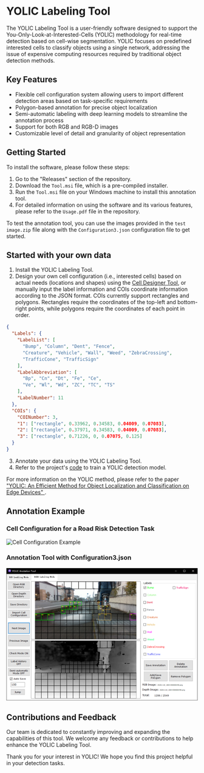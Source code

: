 # YOLIC Labeling Tool
The YOLIC Labeling Tool is a user-friendly software designed to support the You-Only-Look-at-Interested-Cells (YOLIC) methodology for real-time detection based on cell-wise segmentation. YOLIC focuses on predefined interested cells to classify objects using a single network, addressing the issue of expensive computing resources required by traditional object detection methods.

## Key Features
- Flexible cell configuration system allowing users to import different detection areas based on task-specific requirements
- Polygon-based annotation for precise object localization
- Semi-automatic labeling with deep learning models to streamline the annotation process
- Support for both RGB and RGB-D images
- Customizable level of detail and granularity of object representation

## Getting Started

  To install the software, please follow these steps:
  1. Go to the "Releases" section of the repository.
  2. Download the `Tool.msi` file, which is a pre-compiled installer.
  3. Run the `Tool.msi` file on your Windows machine to install this annotation tool.
  4. For detailed information on using the software and its various features, please refer to the `Usage.pdf` file in the repository.
     
To test the annotation tool, you can use the images provided in the `test image.zip` file along with the `Configuration3.json` configuration file to get started.

## Started with your own data

  1. Install the YOLIC Labeling Tool.
  2. Design your own cell configuration (i.e., interested cells) based on actual needs (locations and shapes) using the [Cell Designer Tool](https://github.com/kai3316/Cell-designer), or manually input the label information and COIs coordinate information according to the JSON format. COIs currently support rectangles and polygons. Rectangles require the coordinates of the top-left and bottom-right points, while polygons require the coordinates of each point in order.

  ```json
  {
    "Labels": {
      "LabelList": [
        "Bump", "Column", "Dent", "Fence",
        "Creature", "Vehicle", "Wall", "Weed", "ZebraCrossing",
        "TrafficCone", "TrafficSign"
      ],
      "LabelAbbreviation": [
        "Bp", "Cn", "Dt", "Fe", "Ce",
        "Ve", "Wl", "Wd", "ZC", "TC", "TS"
      ],
      "LabelNumber": 11
    },
    "COIs": {
      "COINumber": 3,
      "1": ["rectangle", 0.33962, 0.34583, 0.04009, 0.07083],
      "2": ["rectangle", 0.37971, 0.34583, 0.04009, 0.07083],
      "3": ["rectangle", 0.71226, 0, 0.07075, 0.125]
    }
  }
 ```
  3. Annotate your data using the YOLIC Labeling Tool.
  4. Refer to the project's [code](https://github.com/kai3316/YOLIC_code) to train a YOLIC detection model.
     
For more information on the YOLIC method, please refer to the paper ["YOLIC: An Efficient Method for Object Localization and Classification on Edge Devices" ](https://arxiv.org/abs/2307.06689).

## Annotation Example

### Cell Configuration for a Road Risk Detection Task
![Cell Configuration Example](https://github.com/kai3316/YOLIC-Labeling/blob/master/cellExample.png)
### Annotation Tool with Configuration3.json
![Annotation Tool GUI](https://github.com/Inceptionnet/YOLIC-Labeling/blob/master/images/LabelingGUI.png)

## Contributions and Feedback
Our team is dedicated to constantly improving and expanding the capabilities of this tool. We welcome any feedback or contributions to help enhance the YOLIC Labeling Tool.

Thank you for your interest in YOLIC! We hope you find this project helpful in your detection tasks.
